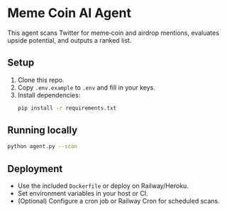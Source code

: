 # Meme Coin AI Agent

This agent scans Twitter for meme‑coin and airdrop mentions, evaluates upside potential, and outputs a ranked list.

## Setup
1. Clone this repo.
2. Copy `.env.example` to `.env` and fill in your keys.
3. Install dependencies:
   ```bash
   pip install -r requirements.txt
   ```

## Running locally

```bash
python agent.py --scan
```

## Deployment

- Use the included `Dockerfile` or deploy on Railway/Heroku.
- Set environment variables in your host or CI.
- (Optional) Configure a cron job or Railway Cron for scheduled scans.
